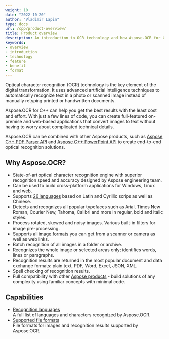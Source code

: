 ```yaml
---
weight: 10
date: "2022-10-20"
author: "Vladimir Lapin"
type: docs
url: /cpp/product-overview/
title: Product overview
description: An introduction to OCR technology and how Aspose.OCR for C++ can help you use it for your day-to-day business needs.
keywords:
- overview
- introduction
- technology
- feature
- benefit
- format
---
```


Optical character recognition (OCR) technology is the key element of the digital transformation. It uses advanced artificial intelligence techniques to automatically recognize text in a photo or scanned image instead of manually retyping printed or handwritten documents.

Aspose.OCR for C++ can help you get the best results with the least cost and effort. With just a few lines of code, you can create full-featured on-premise and web-based applications that convert images to text without having to worry about complicated technical details.

Aspose.OCR can be combined with other Aspose products, such as [Aspose C++ PDF Parser API](https://products.aspose.com/pdf/cpp/) and [Aspose C++ PowerPoint API](https://products.aspose.com/slides/cpp/) to create end-to-end optical recognition solutions.

## Why Aspose.OCR?

- State-of-art optical character recognition engine with superior recognition speed and accuracy designed by Aspose engineering team.
- Can be used to build cross-platform applications for Windows, Linux and web.
- Supports [26 languages](/ocr/cpp/recognition-languages/) based on Latin and Cyrillic scrips as well as Chinese.
- Detects and recognizes all popular typefaces such as Arial, Times New Roman, Courier New, Tahoma, Calibri and more in regular, bold and italic styles.
- Process rotated, skewed and noisy images. Various built-in filters for image pre-processing.
- Supports all [image formats](/ocr/cpp/supported-file-formats/) you can get from a scanner or camera as well as web links.
- Batch recognition of all images in a folder or archive.
- Recognizes the whole image or selected areas only; identifies words, lines or paragraphs.
- Recognition results are returned in the most popular document and data exchange formats: plain text, PDF, Word, Excel, JSON, XML.
- Spell checking of recognition results.
- Full compatibility with other [Aspose products](https://products.aspose.com/) - build solutions of any complexity using familiar concepts with minimal code.

## Capabilities

- [Recognition languages](/ocr/cpp/recognition-languages/)  
  A full list of languages and characters recognized by Aspose.OCR.
- [Supported file formats](/ocr/cpp/supported-file-formats/)  
  File formats for images and recognition results supported by Aspose.OCR.
